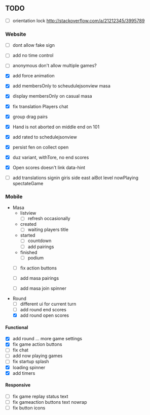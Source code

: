 ## TODO

- [ ] orientation lock http://stackoverflow.com/a/21212345/3995789

### Website

- [ ] dont allow fake sign
- [ ] add no time control
- [ ] anonymous don't allow multiple games?

- [x] add force animation
- [x] add membersOnly to scheudulejsonview masa
- [x] display membersOnly on casual masa
- [x] fix translation Players chat

- [x] group drag pairs
- [x] Hand is not aborted on middle end on 101
- [x] add rated to schedulejsonview
- [x] persist fen on collect open
- [x] duz variant, withTore, no end scores
- [x] Open scores doesn't link data-hint
- [ ] add translations
  signin giris
  side east
  aiBot level
  nowPlaying
  spectateGame

### Mobile

* Masa
  * listview
    - [ ] refresh occasionally
  * created
    - [ ] waiting players title
  * started
    - [ ] countdown
    - [ ] add pairings
  * finished
    - [ ] podium

  - [ ] fix action buttons
  - [ ] add masa pairings
  - [ ] add masa join spinner


* Round
  - [ ] different ui for current turn
  - [ ] add round end scores
  - [x] add round open scores

#### Functional
  - [x] add round ... more game settings
  - [x] fix game action buttons
  - [ ] fix chat
  - [ ] add now playing games
  - [ ] fix startup splash
  - [x] loading spinner
  - [x] add timers

  #### Responsive
  - [ ] fix game replay status text
  - [ ] fix gameaction buttons text nowrap
  - [ ] fix button icons
